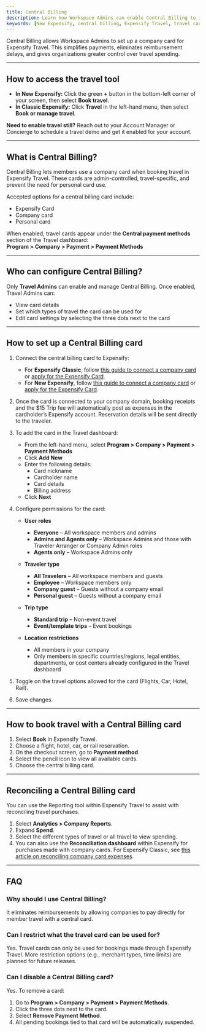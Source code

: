```yaml
---
title: Central Billing
description: Learn how Workspace Admins can enable Central Billing to issue travel-specific company cards for member bookings via Expensify Travel.
keywords: [New Expensify, central billing, Expensify Travel, travel card, virtual card, Spotnana, travel payments, domain admin, workspace admin, company travel card]
---
```


<div id="new-expensify" markdown="1">

Central Billing allows Workspace Admins to set up a company card for Expensify Travel. This simplifies payments, eliminates reimbursement delays, and gives organizations greater control over travel spending.

---

## How to access the travel tool

- **In New Expensify:** Click the green **+** button in the bottom-left corner of your screen, then select **Book travel**.
- **In Classic Expensify:** Click **Travel** in the left-hand menu, then select **Book or manage travel**.

**Need to enable travel still?** Reach out to your Account Manager or Concierge to schedule a travel demo and get it enabled for your account.

---

## What is Central Billing?

Central Billing lets members use a company card when booking travel in Expensify Travel. These cards are admin-controlled, travel-specific, and prevent the need for personal card use.  

Accepted options for a central billing card include:
- Expensify Card  
- Company card  
- Personal card  

When enabled, travel cards appear under the **Central payment methods** section of the Travel dashboard:  
**Program > Company > Payment > Payment Methods**

---

## Who can configure Central Billing?

Only **Travel Admins** can enable and manage Central Billing. Once enabled, Travel Admins can:  
- View card details  
- Set which types of travel the card can be used for  
- Edit card settings by selecting the three dots next to the card  

---

## How to set up a Central Billing card

1. Connect the central billing card to Expensify:  
   - For **Expensify Classic**, follow [this guide to connect a company card](https://help.expensify.com/expensify-classic/hubs/connect-credit-cards/) or [apply for the Expensify Card](https://help.expensify.com/articles/expensify-classic/expensify-card/Set-Up-the-Expensify-Visa%C2%AE-Commercial-Card-for-your-Company).  
   - For **New Expensify**, follow [this guide to connect a company card](https://help.expensify.com/new-expensify/hubs/connect-credit-cards/) or [apply for the Expensify Card](https://help.expensify.com/new-expensify/hubs/expensify-card/).  

2. Once the card is connected to your company domain, booking receipts and the $15 Trip fee will automatically post as expenses in the cardholder’s Expensify account. Reservation details will be sent directly to the traveler.  

3. To add the card in the Travel dashboard:  
   - From the left-hand menu, select **Program > Company > Payment > Payment Methods**  
   - Click **Add New**  
   - Enter the following details:  
     - Card nickname  
     - Cardholder name  
     - Card details  
     - Billing address  
   - Click **Next**  

4. Configure permissions for the card:  
   - **User roles**  
     - **Everyone** – All workspace members and admins  
     - **Admins and Agents only** – Workspace Admins and those with Traveler Arranger or Company Admin roles  
     - **Agents only** – Workspace Admins only  

   - **Traveler type**  
     - **All Travelers** – All workspace members and guests  
     - **Employee** – Workspace members only  
     - **Company guest** – Guests without a company email
     - **Personal guest** – Guests without a company email  

   - **Trip type**  
     - **Standard trip** – Non-event travel  
     - **Event/template trips** – Event bookings  

   - **Location restrictions**  
     - All members in your company  
     - Only members in specific countries/regions, legal entities, departments, or cost centers already configured in the Travel dashboard  

5. Toggle on the travel options allowed for the card (Flights, Car, Hotel, Rail).  
6. Save changes.  

---

## How to book travel with a Central Billing card

1. Select **Book** in Expensify Travel.  
2. Choose a flight, hotel, car, or rail reservation.  
3. On the checkout screen, go to **Payment method**.  
4. Select the pencil icon to view all available cards.  
5. Choose the central billing card.  

---

## Reconciling a Central Billing card

You can use the Reporting tool within Expensify Travel to assist with reconciling travel purchases. 

1. Select **Analytics > Company Reports**.
2. Expand **Spend**.
3. Select the different types of travel or all travel to view spending. 
4. You can also use the **Reconciliation dashboard** within Expensify for purchases made with company cards. For Expensify Classic, see [this article on reconciling company card expenses](https://help.expensify.com/articles/expensify-classic/connect-credit-cards/Reconcile-Company-Card-Expenses).  

---

## FAQ

### Why should I use Central Billing?
It eliminates reimbursements by allowing companies to pay directly for member travel with a central card.  

### Can I restrict what the travel card can be used for?
Yes. Travel cards can only be used for bookings made through Expensify Travel. More restriction options (e.g., merchant types, time limits) are planned for future releases.  

### Can I disable a Central Billing card?
Yes. To remove a card:  
1. Go to **Program > Company > Payment > Payment Methods**.
2. Click the three dots next to the card.  
3. Select **Remove Payment Method**.  
4. All pending bookings tied to that card will be automatically suspended.  

</div>
